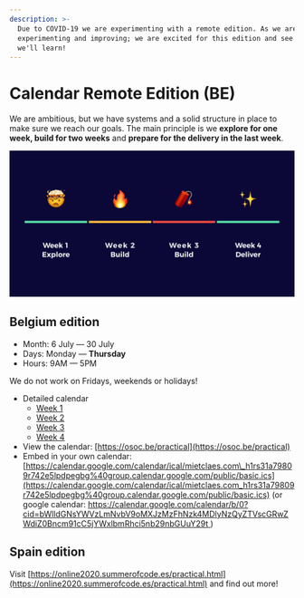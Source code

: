 ```yaml
---
description: >-
  Due to COVID-19 we are experimenting with a remote edition. As we are _always_
  experimenting and improving; we are excited for this edition and see what
  we'll learn!
---
```


# Calendar Remote Edition \(BE\)

We are ambitious, but we have systems and a solid structure in place to make sure we reach our goals. The main principle is we **explore for one week, build for two weeks** and **prepare for the delivery in the last week**.

![](../.gitbook/assets/screenshot-2019-06-17-at-21.47.54.png)

## Belgium edition

* Month: 6 July — 30 July
* Days: Monday — **Thursday**
* Hours: 9AM — 5PM

We do not work on Fridays, weekends or holidays!

* Detailed calendar
  * [Week 1](week-1-explore/)
  * [Week 2](week-2-build/)
  * [Week 3](week-3-build-more/)
  * [Week 4](week-4-deliver/)
* View the calendar: [https://osoc.be/practical](https://osoc.be/practical)
* Embed in your own calendar: [https://calendar.google.com/calendar/ical/mietclaes.com\_h1rs31a79809r742e5lpdpegbg%40group.calendar.google.com/public/basic.ics](https://calendar.google.com/calendar/ical/mietclaes.com_h1rs31a79809r742e5lpdpegbg%40group.calendar.google.com/public/basic.ics) \(or google calendar: [https://calendar.google.com/calendar/b/0?cid=bWlldGNsYWVzLmNvbV9oMXJzMzFhNzk4MDlyNzQyZTVscGRwZWdiZ0Bncm91cC5jYWxlbmRhci5nb29nbGUuY29t ](https://calendar.google.com/calendar/b/0?cid=bWlldGNsYWVzLmNvbV9oMXJzMzFhNzk4MDlyNzQyZTVscGRwZWdiZ0Bncm91cC5jYWxlbmRhci5nb29nbGUuY29t%20)\)

## Spain edition

Visit [https://online2020.summerofcode.es/practical.html](https://online2020.summerofcode.es/practical.html) and find out more!








